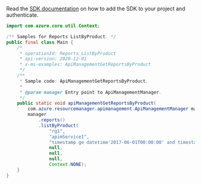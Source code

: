 Read the [SDK documentation](https://github.com/Azure/azure-sdk-for-java/blob/azure-resourcemanager-apimanagement_1.0.0-beta.2/sdk/apimanagement/azure-resourcemanager-apimanagement/README.md) on how to add the SDK to your project and authenticate.

```java
import com.azure.core.util.Context;

/** Samples for Reports ListByProduct. */
public final class Main {
    /*
     * operationId: Reports_ListByProduct
     * api-version: 2020-12-01
     * x-ms-examples: ApiManagementGetReportsByProduct
     */
    /**
     * Sample code: ApiManagementGetReportsByProduct.
     *
     * @param manager Entry point to ApiManagementManager.
     */
    public static void apiManagementGetReportsByProduct(
        com.azure.resourcemanager.apimanagement.ApiManagementManager manager) {
        manager
            .reports()
            .listByProduct(
                "rg1",
                "apimService1",
                "timestamp ge datetime'2017-06-01T00:00:00' and timestamp le datetime'2017-06-04T00:00:00'",
                null,
                null,
                null,
                Context.NONE);
    }
}
```
